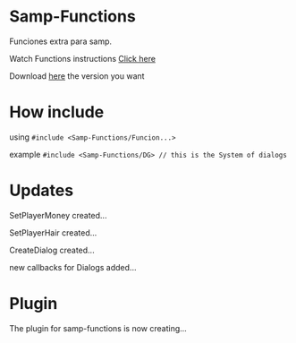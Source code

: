 # Samp-Functions
Funciones extra para samp.

Watch Functions instructions [Click here](https://github.com/NicolasNeg/Samp-Functions/wiki/Functions)

Download [here](https://github.com/NicolasNeg/Samp-Functions/releases) the version you want

# How include

using `#include <Samp-Functions/Funcion...>`

example `#include <Samp-Functions/DG> // this is the System of dialogs`

# Updates
SetPlayerMoney created...

SetPlayerHair created...

CreateDialog created...

new callbacks for Dialogs added...

# Plugin
The plugin for samp-functions is now creating...


